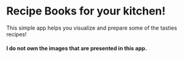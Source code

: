 # Recipe Books for your kitchen!

This simple app helps you visualize and prepare some of the tasties recipes!


#### I do not own the images that are presented in this app.
